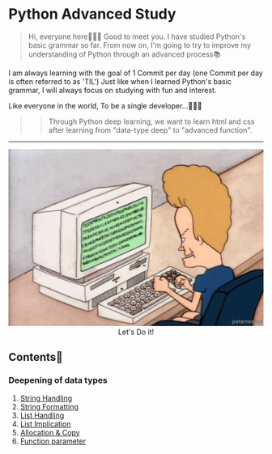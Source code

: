 # Python Advanced Study

> Hi, everyone here👨🏻‍💻 Good to meet you.
I have studied Python's basic grammar so far.
From now on, I'm going to try to improve my understanding of Python through an advanced process📚

I am always learning with the goal of 1 Commit per day (one Commit per day is often referred to as 'TIL')
Just like when I learned Python's basic grammar, I will always focus on studying with fun and interest. 

Like everyone in the world,
To be a single developer...👨🏻‍💻

>>Through Python deep learning, we want to learn html and css after learning from "data-type deep" to "advanced function".

---

<div align="center">
<img src="./images/main_logo.gif" height="350" width="600">
<br>
Let's Do it!
</div>

## Contents📍

### Deepening of data types
1. [String Handling](./md/01.String_Handling.md)
2. [String Formatting](./md/02.String_Formatting.md)
3. [List Handling](./md/03.List_Handling.md)
4. [List Implication](./md/04.List_Implication.md)  
5. [Allocation & Copy](./md/05.Allocation_Copy.md)
6. [Function parameter](./md/06.Function_parameter.md)